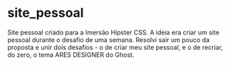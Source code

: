 # site_pessoal
Site pessoal criado para a Imersão Hipster CSS.
A ideia era criar um site pessoal durante o desafio de uma semana. 
Resolvi sair um pouco da proposta e unir dois desafios - o de criar meu site pessoal, e o de recriar, do zero, o tema ARES DESIGNER do Ghost.

